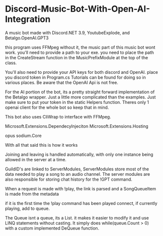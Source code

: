 # Discord-Music-Bot-With-Open-AI-Integration
A music bot made with Discord.NET 3.9, YoutubeExplode, and Betalgo.OpenAI.GPT3

this program uses FFMpeg without it, the music part of this music bot wont work. you'll need to provide a path to your exe. 
you need to place the path in the CreateStream function in the MusicPrefixModule at the top of the class.

You'll also need to provide your API keys for both discord and OpenAI. place you discord token in Program.cs Tutorials can be found for doing so in various places. Be aware that the OpenAI Api is not free.

For the AI portion of the bot, its a pretty straight forward implementation of the Betalgo wrapper. Just a little more complicated than the examples. Just make sure to put your token in the static Helpers function. Theres only 1 openai client for the whole bot so keep that in mind.


This bot also uses CliWrap to interface with FFMpeg.

Microsoft.Extensions.DependecyInjeciton
Microsoft.Extensions.Hosting

opus
sodium.Core


With all that said this is how it works

Joining and leaving is handled automatically, with only one instance being allowed in the server at a time.

GuildID's are linked to ServerModules, ServerModules store most of the data needed to play a song to an audio channel.
The server modules are also responsible for storing chat history for the !GPT command.

When a request is made with !play, the link is parsed and a SongQueueItem is made from the metadata

if it is the first time the !play command has been played connect, if currently playing, add to queue.

The Queue isnt a queue, its a List. it makes it easier to modify it and use LINQ statements without casting.
It simply does while(queue.Count > 0) with a custom implemented DeQueue function.


